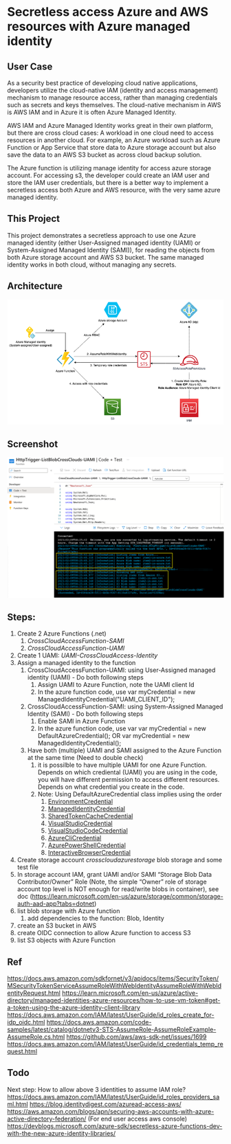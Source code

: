# Secretless access Azure and AWS resources with Azure managed identity

## User Case
As a security best practice of developing cloud native applications, developers utilize the cloud-native IAM (identity and access management) mechanism to manage resource access, rather than managing credentials such as secrets and keys themselves. The cloud-native mechanism in AWS is AWS IAM and in Azure it is often Azure Managed Identity. 

AWS IAM and Azure Managed Identity works great in their own platform, but there are cross cloud cases: A workload in one cloud need to access resources in another cloud. For example, an Azure workload such as Azure Function or App Service that store data to Azure storage account but also save the data to an AWS S3 bucket as across cloud backup solution.

The Azure function is utilizing manage identity for access azure storage account. For accessing s3, the developer could create an IAM user and store the IAM user credentials, but there is a better way to implement a secretless access both Azure and AWS resource, with the very same azure managed identity.

## This Project
This project demonstrates a secretless approach to use one Azure managed identity (either User-Assigned managed identity (UAMI) or System-Assigned Managed Identity (SAMI)), for reading the objects from both Azure storage account and AWS S3 bucket. The same managed identity works in both cloud, without managing any secrets. 

## Architecture 
![Architecture](./Doc/Secretless-cross-cloud-access-diagram.png?raw=true "Architecture")

## Screenshot
![Screenshot](./Doc/screenshot-azurefunction-access-azure-and-aws.png?raw=true "Screenshot")

## Steps:

1. Create 2 Azure Functions (.net)
    1. *CrossCloudAccessFunction-SAMI*
    2. *CrossCloudAccessFunction-UAMI*
2. Create 1 UAMI: *UAMI-CrossCloudAccess-Identity*
3. Assign a managed identity to the function
    1. CrossCloudAccessFunction-UAMI: using User-Assigned managed identity (UAMI) - Do both following steps
        1. Assign UAMI to Azure Function, note the UAMI client Id
        2. In the azure function code, use var myCredential = new ManagedIdentityCredential("UAMI_CLIENT_ID");
    2. CrossCloudAccessFunction-SAMI: using System-Assigned Managed Identity (SAMI) - Do both following steps
        1. Enable SAMI in Azure Function
        2. In the azure function code, use var var myCredential = new DefaultAzureCredential(); OR var myCredential = new ManagedIdentityCredential();
    3. Have both (multiple) UAMI and SAMI assigned to the Azure Function at the same time (Need to double check)
        1. it is possilble to have multiple UAMI for one Azure Function. Depends on which crediental (UAMI) you are using in the code, you will have different permission to access different resources. 
        Depends on what credential you create in the code.
        2. Note: Using DefaultAzureCredential class implies using the order
            1. [EnvironmentCredential](https://learn.microsoft.com/en-us/dotnet/api/azure.identity.environmentcredential?view=azure-dotnet)
            2. [ManagedIdentityCredential](https://learn.microsoft.com/en-us/dotnet/api/azure.identity.managedidentitycredential?view=azure-dotnet)
            3. [SharedTokenCacheCredential](https://learn.microsoft.com/en-us/dotnet/api/azure.identity.sharedtokencachecredential?view=azure-dotnet)
            4. [VisualStudioCredential](https://learn.microsoft.com/en-us/dotnet/api/azure.identity.visualstudiocredential?view=azure-dotnet)
            5. [VisualStudioCodeCredential](https://learn.microsoft.com/en-us/dotnet/api/azure.identity.visualstudiocodecredential?view=azure-dotnet)
            6. [AzureCliCredential](https://learn.microsoft.com/en-us/dotnet/api/azure.identity.azureclicredential?view=azure-dotnet)
            7. [AzurePowerShellCredential](https://learn.microsoft.com/en-us/dotnet/api/azure.identity.azurepowershellcredential?view=azure-dotnet)
            8. [InteractiveBrowserCredential](https://learn.microsoft.com/en-us/dotnet/api/azure.identity.interactivebrowsercredential?view=azure-dotnet)
4. Create storage account *crosscloudazurestorage* blob storage and some test file
5. In storage account IAM, grant UAMI and/or SAMI “Storage Blob Data Contributor/Owner” Role (Note, the simple “Owner” role of storage account top level is NOT enough for read/write blobs in container), see doc (https://learn.microsoft.com/en-us/azure/storage/common/storage-auth-aad-app?tabs=dotnet)
6. list blob storage with Azure function
    1. add dependencies to the function: Blob, Identity
7. create an S3 bucket in AWS
8. create OIDC connection to allow Azure function to access S3
9. list S3 objects with Azure Function

## Ref
https://docs.aws.amazon.com/sdkfornet/v3/apidocs/items/SecurityToken/MSecurityTokenServiceAssumeRoleWithWebIdentityAssumeRoleWithWebIdentityRequest.html
https://learn.microsoft.com/en-us/azure/active-directory/managed-identities-azure-resources/how-to-use-vm-token#get-a-token-using-the-azure-identity-client-library
https://docs.aws.amazon.com/IAM/latest/UserGuide/id_roles_create_for-idp_oidc.html
https://docs.aws.amazon.com/code-samples/latest/catalog/dotnetv3-STS-AssumeRole-AssumeRoleExample-AssumeRole.cs.html
https://github.com/aws/aws-sdk-net/issues/1699
https://docs.aws.amazon.com/IAM/latest/UserGuide/id_credentials_temp_request.html

## Todo
Next step: How to allow above 3 identities to assume IAM role? https://docs.aws.amazon.com/IAM/latest/UserGuide/id_roles_providers_saml.html https://blog.identitydigest.com/azuread-access-aws/ https://aws.amazon.com/blogs/apn/securing-aws-accounts-with-azure-active-directory-federation/ (For end user access aws console) https://devblogs.microsoft.com/azure-sdk/secretless-azure-functions-dev-with-the-new-azure-identity-libraries/